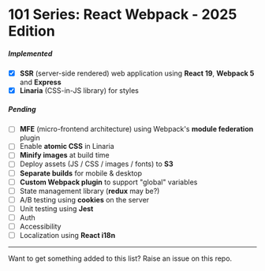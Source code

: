 # 101 Series: React Webpack - 2025 Edition

##### Implemented
- [x] **SSR** (server-side rendered) web application using **React 19**, **Webpack 5** and **Express**
- [x] **Linaria** (CSS-in-JS library) for styles

##### Pending
- [ ] **MFE** (micro-frontend architecture) using Webpack's **module federation** plugin
- [ ] Enable **atomic CSS** in Linaria
- [ ] **Minify images** at build time
- [ ] Deploy assets (JS / CSS / images / fonts) to **S3**
- [ ] **Separate builds** for mobile & desktop
- [ ] **Custom Webpack plugin** to support "global" variables
- [ ] State management library (**redux** may be?)
- [ ] A/B testing using **cookies** on the server
- [ ] Unit testing using **Jest**
- [ ] Auth
- [ ] Accessibility
- [ ] Localization using **React i18n**

---

Want to get something added to this list? Raise an issue on this repo.